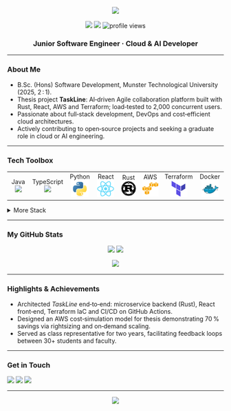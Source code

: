 <p align="center">
  <img src="https://capsule-render.vercel.app/api?type=waving&color=0:6E40C9,100:4D9BE6&height=220&section=header&text=Hey%20there!%20I%27m%20Martin%20Swift&fontSize=40&fontAlignY=35&animation=fadeIn" />
</p>

<p align="center">
  <a href="https://github.com/Mintboi"><img src="https://img.shields.io/github/followers/Mintboi?label=Follow&style=social"></a>
  <a href="https://www.linkedin.com/in/martinpswift/"><img src="https://img.shields.io/badge/LinkedIn-Martin%20Swift-0e76a8?style=flat&logo=linkedin"></a>
  <img src="https://komarev.com/ghpvc/?username=Mintboi&style=flat&color=lightgrey" alt="profile views"/>
</p>

<h3 align="center">Junior Software Engineer · Cloud & AI Developer</h3>

<hr/>

### About Me
- B.Sc. (Hons) Software Development, Munster Technological University (2025, 2 : 1).
- Thesis project **TaskLine**: AI‑driven Agile collaboration platform built with Rust, React, AWS and Terraform; load‑tested to 2,000 concurrent users.
- Passionate about full‑stack development, DevOps and cost‑efficient cloud architectures.
- Actively contributing to open‑source projects and seeking a graduate role in cloud or AI engineering.

---

### Tech Toolbox

<table>
  <tr>
    <td align="center" width="70">Java<br/><img src="https://dev.java/assets/images/java-logo-vert-blk.png" width="40"/></td>
    <td align="center" width="70">TypeScript<br/><img src="https://cdn.worldvectorlogo.com/logos/typescript.svg" width="40"/></td>
    <td align="center" width="70">Python<br/><img src="https://raw.githubusercontent.com/devicons/devicon/master/icons/python/python-original.svg" width="40"/></td>
    <td align="center" width="70">React<br/><img src="https://raw.githubusercontent.com/devicons/devicon/master/icons/react/react-original.svg" width="40"/></td>
    <td align="center" width="70">Rust<br/><img src="https://raw.githubusercontent.com/devicons/devicon/master/icons/rust/rust-plain.svg" width="40"/></td>
    <td align="center" width="70">AWS<br/><img src="https://raw.githubusercontent.com/devicons/devicon/master/icons/amazonwebservices/amazonwebservices-original.svg" width="40"/></td>
    <td align="center" width="70">Terraform<br/><img src="https://raw.githubusercontent.com/devicons/devicon/master/icons/terraform/terraform-original.svg" width="40"/></td>
    <td align="center" width="70">Docker<br/><img src="https://raw.githubusercontent.com/devicons/devicon/master/icons/docker/docker-original.svg" width="40"/></td>
  </tr>
</table>

<details>
  <summary>More&nbsp;Stack</summary>
  <br/>
  <img src="https://img.shields.io/badge/-C%23-239120?style=for-the-badge&logo=c-sharp&logoColor=white"/>
  <img src="https://img.shields.io/badge/-SQL-4479A1?style=for-the-badge&logo=postgresql&logoColor=white"/>
  <img src="https://img.shields.io/badge/-Node.js-333333?style=for-the-badge&logo=node.js&logoColor=green"/>
  <img src="https://img.shields.io/badge/-Bitbucket-0052CC?style=for-the-badge&logo=bitbucket&logoColor=white"/>
  <img src="https://img.shields.io/badge/-GitHub%20Actions-2088FF?style=for-the-badge&logo=github-actions&logoColor=white"/>
  <img src="https://img.shields.io/badge/-Cypress-17202C?style=for-the-badge&logo=cypress&logoColor=white"/>
  <img src="https://img.shields.io/badge/-JUnit-25A162?style=for-the-badge&logo=java&logoColor=white"/>
</details>

---

### My GitHub Stats
<p align="center">
  <img src="https://github-readme-stats.vercel.app/api?username=Mintboi&show_icons=true&theme=tokyonight&include_all_commits=true&count_private=true" height="165" />
  <img src="https://github-readme-stats.vercel.app/api/top-langs/?username=Mintboi&layout=compact&langs_count=8&theme=tokyonight" height="165"/>
</p>
<p align="center">
  <img src="https://github-readme-streak-stats.herokuapp.com/?user=Mintboi&theme=tokyonight" height="140"/>
</p>

---

### Highlights & Achievements
- Architected *TaskLine* end‑to‑end: microservice backend (Rust), React front‑end, Terraform IaC and CI/CD on GitHub Actions.
- Designed an AWS cost‑simulation model for thesis demonstrating 70 % savings via rightsizing and on‑demand scaling.
- Served as class representative for two years, facilitating feedback loops between 30+ students and faculty.

---

### Get in Touch
<a href="mailto:martinpswift@gmail.com"><img src="https://img.shields.io/badge/-Email-D14836?style=for-the-badge&logo=gmail&logoColor=white"></a>
<a href="https://www.linkedin.com/in/martinpswift/"><img src="https://img.shields.io/badge/-LinkedIn-0A66C2?style=for-the-badge&logo=linkedin&logoColor=white"></a>
<a href="https://discord.com/users/251540521260998656"><img src="https://img.shields.io/badge/-Discord-5865F2?style=for-the-badge&logo=discord&logoColor=white"></a>

---

<p align="center">
  <img src="https://capsule-render.vercel.app/api?type=waving&color=0:4D9BE6,100:6E40C9&height=140&section=footer"/>
</p>
